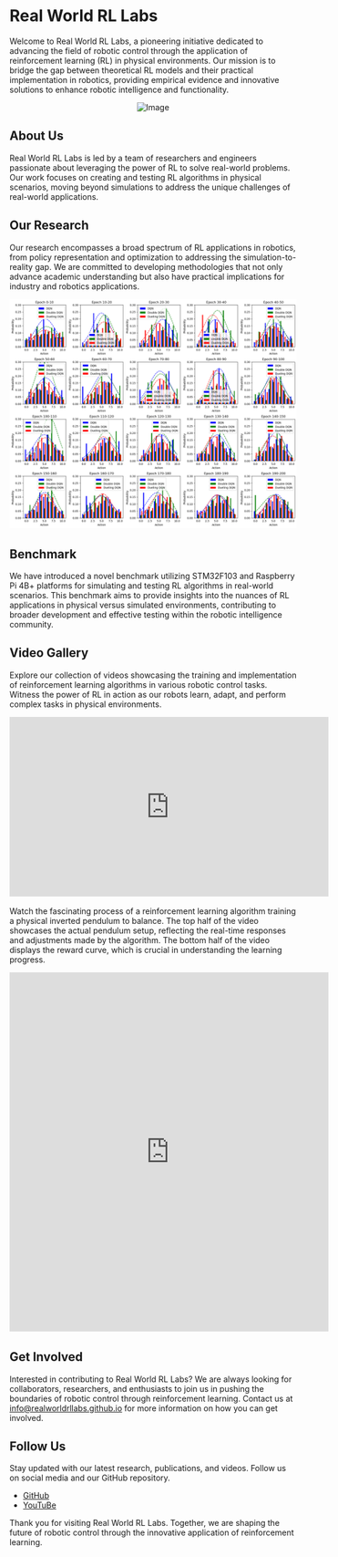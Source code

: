 # Real World RL Labs

Welcome to Real World RL Labs, a pioneering initiative dedicated to advancing the field of robotic control through the application of reinforcement learning (RL) in physical environments. Our mission is to bridge the gap between theoretical RL models and their practical implementation in robotics, providing empirical evidence and innovative solutions to enhance robotic intelligence and functionality.

<div style="text-align:center">
    <img src="assets/Physical Connectivity Diagramnew.png" alt="Image" />
</div>

## About Us

Real World RL Labs is led by a team of researchers and engineers passionate about leveraging the power of RL to solve real-world problems. Our work focuses on creating and testing RL algorithms in physical scenarios, moving beyond simulations to address the unique challenges of real-world applications.

## Our Research

Our research encompasses a broad spectrum of RL applications in robotics, from policy representation and optimization to addressing the simulation-to-reality gap. We are committed to developing methodologies that not only advance academic understanding but also have practical implications for industry and robotics applications.

<div style="text-align:center">
    <img src="assets/Evolving Strategy Comparisons in Computational Models.png" alt="Image" />
</div>



<!---
## Manuscript Authorship (To be revealed after blind review process)

This research was conducted by a dedicated team from the University of [Anonymous] specializing in robotics and artificial intelligence. The project lead is Dr. [Anonymous], a renowned expert in reinforcement learning applications.

For more information and inquiries, please contact us at [anonymous@example.com].
-->



## Benchmark

We have introduced a novel benchmark utilizing STM32F103 and Raspberry Pi 4B+ platforms for simulating and testing RL algorithms in real-world scenarios. This benchmark aims to provide insights into the nuances of RL applications in physical versus simulated environments, contributing to broader development and effective testing within the robotic intelligence community.

## Video Gallery

Explore our collection of videos showcasing the training and implementation of reinforcement learning algorithms in various robotic control tasks. Witness the power of RL in action as our robots learn, adapt, and perform complex tasks in physical environments.


<!---
[![RL Training Session 1](http://img.youtube.com/vi/VIDEO_ID/0.jpg)](http://www.youtube.com/watch?v=VIDEO_ID "RL Training Session 1")

[![Mastering the Inverted Pendulum: Reinforcement Learning on Raspberry Pi](https://res.cloudinary.com/marcomontalbano/image/upload/v1711451412/video_to_markdown/images/youtube--LGF2Fo9rasg-c05b58ac6eb4c4700831b2b3070cd403.jpg)](https://www.youtube.com/watch?v=LGF2Fo9rasg "Mastering the Inverted Pendulum: Reinforcement Learning on Raspberry Pi")

<div align="center">
  <a href="https://www.youtube.com/watch?v=LGF2Fo9rasg"><img src="https://img.youtube.com/vi/LGF2Fo9rasg/0.jpg" alt="IMAGE ALT TEXT"></a>
</div>

- [Twitter](#)
- [LinkedIn](#)
-->

<div style="text-align:center;">
  <iframe width="560" height="315"
  src="https://www.youtube.com/embed/LGF2Fo9rasg" 
  frameborder="0" 
  allow="accelerometer; autoplay; encrypted-media; gyroscope; picture-in-picture" 
  allowfullscreen></iframe>
</div>

Watch the fascinating process of a reinforcement learning algorithm training a physical inverted pendulum to balance. The top half of the video showcases the actual pendulum setup, reflecting the real-time responses and adjustments made by the algorithm. The bottom half of the video displays the reward curve, which is crucial in understanding the learning progress.


<div style="text-align:center;">
  <iframe width="560" height="630"
  src="https://www.youtube.com/embed/eUFUPuXiLfs" 
  frameborder="0" 
  allow="accelerometer; autoplay; encrypted-media; gyroscope; picture-in-picture" 
  allowfullscreen></iframe>
</div>








## Get Involved

Interested in contributing to Real World RL Labs? We are always looking for collaborators, researchers, and enthusiasts to join us in pushing the boundaries of robotic control through reinforcement learning. Contact us at [info@realworldrllabs.github.io](mailto:info@realworldrllabs.github.io) for more information on how you can get involved.

## Follow Us

Stay updated with our latest research, publications, and videos. Follow us on social media and our GitHub repository.

- [GitHub](https://github.com/Ethan-Chen-plus/RL-Robotic-Control-Benchmark)
- [YouTuBe](https://www.youtube.com/@realworldRL)

Thank you for visiting Real World RL Labs. Together, we are shaping the future of robotic control through the innovative application of reinforcement learning.
